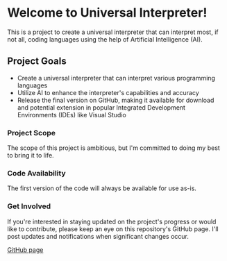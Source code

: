 # Welcome to Universal Interpreter!

This is a project to create a universal interpreter that can interpret most, if not all, coding languages using the help of Artificial Intelligence (AI).

## Project Goals

* Create a universal interpreter that can interpret various programming languages
* Utilize AI to enhance the interpreter's capabilities and accuracy
* Release the final version on GitHub, making it available for download and potential extension in popular Integrated Development Environments (IDEs) like Visual Studio

### Project Scope

The scope of this project is ambitious, but I'm committed to doing my best to bring it to life.

### Code Availability

The first version of the code will always be available for use as-is.

### Get Involved

If you're interested in staying updated on the project's progress or would like to contribute, please keep an eye on this repository's GitHub page. I'll post updates and notifications when significant changes occur.

[GitHub page](https://github.com/dairi256/Universal-Interpreter/)
